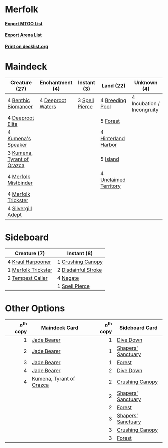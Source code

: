 # Merfolk

#### [Export MTGO List](../collection/Merfolk/Merfolk.txt)
#### [Export Arena List](../collection/Merfolk/Merfolk_arena.txt)
#### [Print on decklist.org](http://decklist.org/?deckmain=4%09Benthic%20Biomancer%0A4%09Breeding%20Pool%0A4%09Deeproot%20Elite%0A4%09Deeproot%20Waters%0A5%09Forest%0A4%09Hinterland%20Harbor%0A4%09Incubation%20/%20Incongruity%0A5%09Island%0A4%09Kumena's%20Speaker%0A3%09Kumena,%20Tyrant%20of%20Orazca%0A4%09Merfolk%20Mistbinder%0A4%09Merfolk%20Trickster%0A4%09Silvergill%20Adept%0A3%09Spell%20Pierce%0A4%09Unclaimed%20Territory&deckside=1%09Crushing%20Canopy%0A2%09Disdainful%20Stroke%0A4%09Kraul%20Harpooner%0A1%09Merfolk%20Trickster%0A4%09Negate%0A1%09Spell%20Pierce%0A2%09Tempest%20Caller)
# Maindeck

|                                            Creature (27)                                            |                                      Enchantment (4)                                       |                                       Instant (3)                                       |                                           Land (22)                                            |       Unknown (4)        |
|-----------------------------------------------------------------------------------------------------|--------------------------------------------------------------------------------------------|-----------------------------------------------------------------------------------------|------------------------------------------------------------------------------------------------|--------------------------|
|4 [Benthic Biomancer](http://gatherer.wizards.com/Pages/Card/Details.aspx?multiverseid=457176)       |4 [Deeproot Waters](http://gatherer.wizards.com/Pages/Card/Details.aspx?multiverseid=435203)|3 [Spell Pierce](http://gatherer.wizards.com/Pages/Card/Details.aspx?multiverseid=425876)|4 [Breeding Pool](http://gatherer.wizards.com/Pages/Card/Details.aspx?multiverseid=97088)       |4 Incubation / Incongruity|
|4 [Deeproot Elite](http://gatherer.wizards.com/Pages/Card/Details.aspx?multiverseid=439784)          |                                                                                            |                                                                                         |5 [Forest](http://gatherer.wizards.com/Pages/Card/Details.aspx?multiverseid=439860)             |                          |
|4 [Kumena's Speaker](http://gatherer.wizards.com/Pages/Card/Details.aspx?multiverseid=435352)        |                                                                                            |                                                                                         |4 [Hinterland Harbor](http://gatherer.wizards.com/Pages/Card/Details.aspx?multiverseid=443128)  |                          |
|3 [Kumena, Tyrant of Orazca](http://gatherer.wizards.com/Pages/Card/Details.aspx?multiverseid=439821)|                                                                                            |                                                                                         |5 [Island](http://gatherer.wizards.com/Pages/Card/Details.aspx?multiverseid=439857)             |                          |
|4 [Merfolk Mistbinder](http://gatherer.wizards.com/Pages/Card/Details.aspx?multiverseid=439823)      |                                                                                            |                                                                                         |4 [Unclaimed Territory](http://gatherer.wizards.com/Pages/Card/Details.aspx?multiverseid=435419)|                          |
|4 [Merfolk Trickster](http://gatherer.wizards.com/Pages/Card/Details.aspx?multiverseid=442944)       |                                                                                            |                                                                                         |                                                                                                |                          |
|4 [Silvergill Adept](http://gatherer.wizards.com/Pages/Card/Details.aspx?multiverseid=139682)        |                                                                                            |                                                                                         |                                                                                                |                          |


# Sideboard

|                                         Creature (7)                                         |                                         Instant (8)                                          |
|----------------------------------------------------------------------------------------------|----------------------------------------------------------------------------------------------|
|4 [Kraul Harpooner](http://gatherer.wizards.com/Pages/Card/Details.aspx?multiverseid=452886)  |1 [Crushing Canopy](http://gatherer.wizards.com/Pages/Card/Details.aspx?multiverseid=452876)  |
|1 [Merfolk Trickster](http://gatherer.wizards.com/Pages/Card/Details.aspx?multiverseid=442944)|2 [Disdainful Stroke](http://gatherer.wizards.com/Pages/Card/Details.aspx?multiverseid=420705)|
|2 [Tempest Caller](http://gatherer.wizards.com/Pages/Card/Details.aspx?multiverseid=435239)   |4 [Negate](http://gatherer.wizards.com/Pages/Card/Details.aspx?multiverseid=423707)           |
|                                                                                              |1 [Spell Pierce](http://gatherer.wizards.com/Pages/Card/Details.aspx?multiverseid=425876)     |


# Other Options

|*n*<sup>th</sup> copy|                                           Maindeck Card                                           |*n*<sup>th</sup> copy|                                       Sideboard Card                                        |
|--------------------:|---------------------------------------------------------------------------------------------------|--------------------:|---------------------------------------------------------------------------------------------|
|                    1|[Jade Bearer](http://gatherer.wizards.com/Pages/Card/Details.aspx?multiverseid=439791)             |                    1|[Dive Down](http://gatherer.wizards.com/Pages/Card/Details.aspx?multiverseid=435205)         |
|                    2|[Jade Bearer](http://gatherer.wizards.com/Pages/Card/Details.aspx?multiverseid=439791)             |                    1|[Shapers' Sanctuary](http://gatherer.wizards.com/Pages/Card/Details.aspx?multiverseid=435362)|
|                    3|[Jade Bearer](http://gatherer.wizards.com/Pages/Card/Details.aspx?multiverseid=439791)             |                    1|[Forest](http://gatherer.wizards.com/Pages/Card/Details.aspx?multiverseid=439860)            |
|                    4|[Jade Bearer](http://gatherer.wizards.com/Pages/Card/Details.aspx?multiverseid=439791)             |                    2|[Dive Down](http://gatherer.wizards.com/Pages/Card/Details.aspx?multiverseid=435205)         |
|                    4|[Kumena, Tyrant of Orazca](http://gatherer.wizards.com/Pages/Card/Details.aspx?multiverseid=439821)|                    2|[Crushing Canopy](http://gatherer.wizards.com/Pages/Card/Details.aspx?multiverseid=452876)   |
|                     |                                                                                                   |                    2|[Shapers' Sanctuary](http://gatherer.wizards.com/Pages/Card/Details.aspx?multiverseid=435362)|
|                     |                                                                                                   |                    2|[Forest](http://gatherer.wizards.com/Pages/Card/Details.aspx?multiverseid=439860)            |
|                     |                                                                                                   |                    3|[Shapers' Sanctuary](http://gatherer.wizards.com/Pages/Card/Details.aspx?multiverseid=435362)|
|                     |                                                                                                   |                    3|[Crushing Canopy](http://gatherer.wizards.com/Pages/Card/Details.aspx?multiverseid=452876)   |
|                     |                                                                                                   |                    3|[Forest](http://gatherer.wizards.com/Pages/Card/Details.aspx?multiverseid=439860)            |

